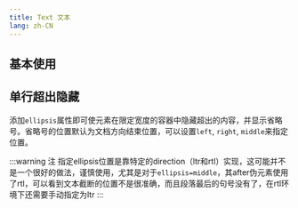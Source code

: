 ```yaml
---
title: Text 文本
lang: zh-CN
---
```


## 基本使用

<!-- @Code:basicUsage -->

## 单行超出隐藏

添加`ellipsis`属性即可使元素在限定宽度的容器中隐藏超出的内容，并显示省略号。省略号的位置默认为文档方向结束位置，可以设置`left`, `right`, `middle`来指定位置。

:::warning 注
指定ellipsis位置是靠特定的direction（ltr和rtl）实现，这可能并不是一个很好的做法，谨慎使用，尤其是对于`ellipsis=middle`，其after伪元素使用了rtl，可以看到文本截断的位置不是很准确，而且段落最后的句号没有了，在rtl环境下还需要手动指定为ltr
:::

<!-- @Code:ellipsis -->
